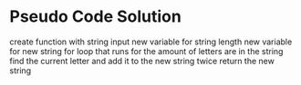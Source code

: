 # Pseudo Code Solution
create function with string input
new variable for string length
new variable for new string
for loop that runs for the amount of letters are in the string
    find the current letter and add it to the new string twice
return the new string
